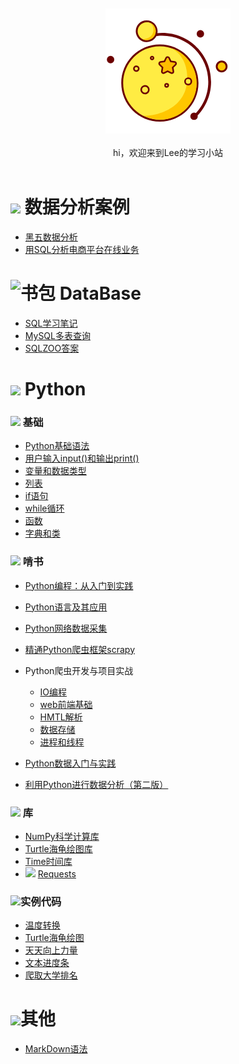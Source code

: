 <br>

<div align="center">
    <br>
    <a href="https://github.com/lin5188/XH_Notes/"> <img src="https://github.com/lin5188/XH_Notes/blob/master/DOC/others/icons/%E6%8E%A2%E7%B4%A2%E6%98%9F%E7%90%83icon/%E6%98%9F%E6%9C%88-200.png">
    </a>
     <br> <br>
    hi，欢迎来到Lee的学习小站
    
</div> 

<br/>


![][1]  数据分析案例
===
* [黑五数据分析](https://github.com/lin5188/XH_Notes/blob/master/DOC/%E6%9C%BA%E5%99%A8%E5%AD%A6%E4%B9%A0/%E6%A1%88%E4%BE%8B%E5%88%86%E6%9E%90/%E9%9B%B6%E5%94%AE/SQL/%E5%88%A9%E7%94%A8SQL%E5%88%86%E6%9E%90%E7%94%B5%E5%95%86%E5%B9%B3%E5%8F%B0%E5%9C%A8%E7%BA%BF%E9%9B%B6%E5%94%AE%E4%B8%9A%E5%8A%A1.md)
* [用SQL分析电商平台在线业务](https://github.com/lin5188/XH_Notes/blob/master/DOC/%E6%9C%BA%E5%99%A8%E5%AD%A6%E4%B9%A0/%E6%A1%88%E4%BE%8B%E5%88%86%E6%9E%90/%E9%BB%91%E4%BA%94/%E9%BB%91%E4%BA%94%E6%95%B0%E6%8D%AE%E5%88%86%E6%9E%90.md)


![书包][5]  DataBase
===


* [SQL学习笔记](https://github.com/lin5188/XH_Notes/blob/master/DOC/SQL/SQL%E5%AD%A6%E4%B9%A0%E7%AC%94%E8%AE%B0.md)
* [MySQL多表查询]()
* [SQLZOO答案](https://github.com/lin5188/XH_Notes/blob/master/DOC/SQL/SQLZOO%E7%AD%94%E6%A1%88.md)


![][2]  Python
===

###  ![][3]  基础


* [Python基础语法](https://github.com/lin5188/XH_Notes/blob/master/DOC/Python/Python_Note/Python%E5%9F%BA%E7%A1%80%E8%AF%AD%E6%B3%95.md)
* [用户输入input()和输出print()](https://github.com/lin5188/XH_Notes/blob/master/DOC/Python/Python_Note/%E7%94%A8%E6%88%B7%E8%BE%93%E5%85%A5input()%E5%92%8C%E8%BE%93%E5%87%BAprint().md)
* [变量和数据类型](https://github.com/lin5188/XH_Notes/blob/master/DOC/Python/Python_Note/%E5%8F%98%E9%87%8F%E5%92%8C%E6%95%B0%E6%8D%AE%E7%B1%BB%E5%9E%8B.md)
* [列表](https://github.com/lin5188/XH_Notes/blob/master/DOC/Python/Python_Note/%E5%88%97%E8%A1%A8.md)
* [if语句](https://github.com/lin5188/XH_Notes/blob/master/DOC/Python/Python_Note/if%E8%AF%AD%E5%8F%A5.md)
* [while循环](https://github.com/lin5188/XH_Notes/blob/master/DOC/Python/Python_Note/while%E5%BE%AA%E7%8E%AF.md)
* [函数](https://github.com/lin5188/XH_Notes/blob/master/DOC/Python/Python_Note/%E5%87%BD%E6%95%B0.md)
* [字典和类](https://github.com/lin5188/XH_Notes/blob/master/DOC/Python/Python_Note/%E5%AD%97%E5%85%B8%E5%92%8C%E7%B1%BB.md)

###  ![][3]  啃书

* [Python编程：从入门到实践](https://github.com/lin5188/XH_Notes/blob/master/DOC/Python/Python_Note/Python%E7%BC%96%E7%A8%8B%EF%BC%9A%E4%BB%8E%E5%85%A5%E9%97%A8%E5%88%B0%E5%AE%9E%E8%B7%B5.md)
* [Python语言及其应用](https://github.com/lin5188/XH_Notes/blob/master/DOC/Python/Python_Note/Python%E8%AF%AD%E8%A8%80%E5%8F%8A%E5%85%B6%E5%BA%94%E7%94%A8.md)
* [Python网络数据采集](https://github.com/lin5188/XH_Notes/blob/master/DOC/Python/Python_Note/Python%E7%BD%91%E7%BB%9C%E6%95%B0%E6%8D%AE%E9%87%87%E9%9B%86.md)
* [精通Python爬虫框架scrapy](https://github.com/lin5188/XH_Notes/blob/master/DOC/Python/Python_Note/%E7%88%AC%E8%99%AB%E6%A1%86%E6%9E%B6scrapy.md)
* Python爬虫开发与项目实战
    * [IO编程](https://github.com/lin5188/XH_Notes/blob/master/DOC/Python/Python_Note/Python%E7%88%AC%E8%99%AB%E5%BC%80%E5%8F%91%E4%B8%8E%E9%A1%B9%E7%9B%AE%E5%AE%9E%E6%88%98/IO%E7%BC%96%E7%A8%8B.md)
    * [web前端基础](https://github.com/lin5188/XH_Notes/blob/master/DOC/Python/Python_Note/Python%E7%88%AC%E8%99%AB%E5%BC%80%E5%8F%91%E4%B8%8E%E9%A1%B9%E7%9B%AE%E5%AE%9E%E6%88%98/Web%E5%89%8D%E7%AB%AF%E5%9F%BA%E7%A1%80.md)
    * [HMTL解析](https://github.com/lin5188/XH_Notes/blob/master/DOC/Python/Python_Note/Python%E7%88%AC%E8%99%AB%E5%BC%80%E5%8F%91%E4%B8%8E%E9%A1%B9%E7%9B%AE%E5%AE%9E%E6%88%98/HTML%E8%A7%A3%E6%9E%90.md)
    * [数据存储](https://github.com/lin5188/XH_Notes/blob/master/DOC/Python/Python_Note/Python%E7%88%AC%E8%99%AB%E5%BC%80%E5%8F%91%E4%B8%8E%E9%A1%B9%E7%9B%AE%E5%AE%9E%E6%88%98/%E6%95%B0%E6%8D%AE%E5%AD%98%E5%82%A8.md)
    * [进程和线程](https://github.com/lin5188/XH_Notes/blob/master/DOC/Python/Python_Note/Python%E7%88%AC%E8%99%AB%E5%BC%80%E5%8F%91%E4%B8%8E%E9%A1%B9%E7%9B%AE%E5%AE%9E%E6%88%98/%E8%BF%9B%E7%A8%8B%E5%92%8C%E7%BA%BF%E7%A8%8B.md)

* [Python数据入门与实践](https://github.com/lin5188/XH_Notes/blob/master/DOC/Python/Python_Note/Python%E6%95%B0%E6%8D%AE%E5%85%A5%E9%97%A8%E4%B8%8E%E5%AE%9E%E8%B7%B5.md)
* [利用Python进行数据分析（第二版）](https://github.com/lin5188/XH_Notes/blob/master/DOC/Python/Python_Note/%E5%88%A9%E7%94%A8Python%E8%BF%9B%E8%A1%8C%E6%95%B0%E6%8D%AE%E5%88%86%E6%9E%90%EF%BC%88%E7%AC%AC%E4%BA%8C%E7%89%88%EF%BC%89.md)

###  ![][3]  库

* [NumPy科学计算库](https://github.com/lin5188/XH_Notes/blob/master/DOC/Python/Python_Note/NumPy%E7%A7%91%E5%AD%A6%E8%AE%A1%E7%AE%97%E5%BA%93.md)
* [Turtle海龟绘图库](https://github.com/lin5188/XH_Notes/blob/master/DOC/Python/Python_Note/turtle%E6%B5%B7%E9%BE%9F%E7%BB%98%E5%9B%BE%E5%BA%93.md)
* [Time时间库](https://github.com/lin5188/XH_Notes/blob/master/DOC/Python/Python_Note/Time%E5%BA%93.md)
* ![][4] [Requests](https://github.com/lin5188/XH_Notes/blob/master/DOC/Python/Python_Note/Reptiles/Requests.md)

### ![][3]实例代码
* [温度转换](https://github.com/lin5188/XH_Notes/blob/master/DOC/Python/Python_Note/%E5%AE%9E%E4%BE%8B/%E6%B8%A9%E5%BA%A6%E8%BD%AC%E6%8D%A2.py)
* [Turtle海龟绘图](https://github.com/lin5188/XH_Notes/blob/master/DOC/Python/Python_Note/%E5%AE%9E%E4%BE%8B/PythonDraw.py)
* [天天向上力量](https://github.com/lin5188/XH_Notes/blob/master/DOC/Python/Python_Note/%E5%AE%9E%E4%BE%8B/DayDayUp.py)
* [文本进度条](https://github.com/lin5188/XH_Notes/blob/master/DOC/Python/Python_Note/%E5%AE%9E%E4%BE%8B/TextProBar.py)
* [爬取大学排名](https://github.com/lin5188/XH_Notes/blob/master/DOC/Python/Python_Note/%E5%AE%9E%E4%BE%8B/CrawUnivRanking.py)


![][6]其他
===
* [MarkDown语法](https://github.com/lin5188/XH_Notes/blob/master/DOC/GitHub%20MarkDown/MarkDown%E8%AF%AD%E6%B3%95.md)




[1]:
https://github.com/lin5188/XH_Notes/blob/master/DOC/others/icons/%E6%B0%B4%E6%9E%9Cicon/%E8%91%A1%E8%90%84.png
[2]:
https://github.com/lin5188/XH_Notes/blob/master/DOC/others/icons/%E6%B0%B4%E6%9E%9Cicon/%E6%B0%B4%E6%9E%9C.png
[3]:
https://github.com/lin5188/XH_Notes/blob/master/DOC/others/icons/%E6%B0%B4%E6%9E%9Cicon/%E6%A8%B1%E6%A1%83-16.png
[4]:
https://github.com/lin5188/XH_Notes/blob/master/DOC/others/icons/%E6%8E%A2%E7%B4%A2%E6%98%9F%E7%90%83icon/%E7%94%B2%E5%A3%B3%E8%99%AB-16.png
[5]:
https://github.com/lin5188/XH_Notes/blob/master/DOC/others/icons/%E5%86%AC%E6%97%A5%E8%A3%85%E5%A4%87icon/%E4%B9%A6%E5%8C%852.png
[6]:
https://github.com/lin5188/XH_Notes/blob/master/DOC/others/icons/%E5%A4%8F%E6%97%A5%E6%9D%82%E8%B4%A7%E9%93%BA/%E5%A2%A8%E9%95%9C.png
